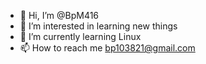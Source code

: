 - 👋 Hi, I’m @BpM416
- 👀 I’m interested in learning new things 
- 🌱 I’m currently learning Linux
- 📫 How to reach me bp103821@gmail.com

<!---
BpM416/BpM416 is a ✨ special ✨ repository because its `README.md` (this file) appears on your GitHub profile.
You can click the Preview link to take a look at your changes.
--->
